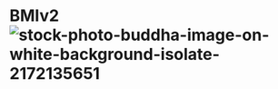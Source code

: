 # BMIv2![stock-photo-buddha-image-on-white-background-isolate-2172135651](https://github.com/TASAHOST/BMIv2/assets/120707750/3d5b87ac-5b2c-4f24-aa60-9971b7e000d2)
